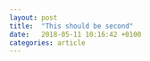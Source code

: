 ```yaml
---
layout: post
title:  "This should be second"
date:   2018-05-11 10:16:42 +0100
categories: article
---
```


